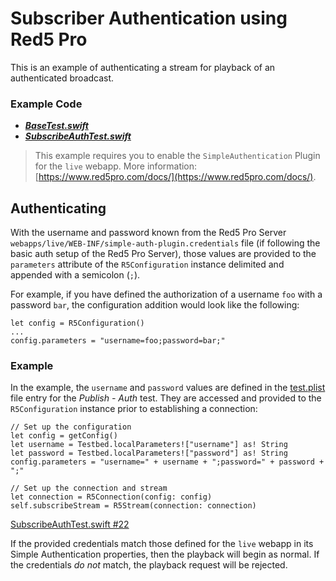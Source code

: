 # Subscriber Authentication using Red5 Pro
This is an example of authenticating a stream for playback of an authenticated broadcast.

### Example Code
- ***[BaseTest.swift](../BaseTest.swift)***
- ***[SubscribeAuthTest.swift](SubscribeAuthTest.swift)***

> This example requires you to enable the `SimpleAuthentication` Plugin for the `live` webapp. More information: [https://www.red5pro.com/docs/](https://www.red5pro.com/docs/).

## Authenticating
With the username and password known from the Red5 Pro Server `webapps/live/WEB-INF/simple-auth-plugin.credentials` file (if following the basic auth setup of the Red5 Pro Server), those values are provided to the `parameters` attribute of the `R5Configuration` instance delimited and appended with a semicolon (`;`).

For example, if you have defined the authorization of a username `foo` with a password `bar`, the configuration addition would look like the following:

```
let config = R5Configuration()
...
config.parameters = "username=foo;password=bar;"
```

### Example
In the example, the `username` and `password` values are defined in the [test.plist](../../tests.plist#L180-L186) file entry for the *Publish - Auth* test. They are accessed and provided to the `R5Configuration` instance prior to establishing a connection:

```
// Set up the configuration
let config = getConfig()
let username = Testbed.localParameters!["username"] as! String
let password = Testbed.localParameters!["password"] as! String
config.parameters = "username=" + username + ";password=" + password + ";"

// Set up the connection and stream
let connection = R5Connection(config: config)
self.subscribeStream = R5Stream(connection: connection)
```

[SubscribeAuthTest.swift #22](SubscribeAuthTest.js#L22)

If the provided credentials match those defined for the `live` webapp in its Simple Authentication properties, then the playback will begin as normal. If the credentials _do not_ match, the playback request will be rejected.

